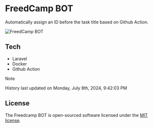 # FreedCamp BOT

Automatically assign an ID before the task title based on Github Action.

![FreedCamp BOT](https://repository-images.githubusercontent.com/737932867/7d34798b-2680-471c-b089-a78a718d3d6a)

## Tech

- Laravel
- Docker
- Github Action

> [!NOTE]  
> History last updated on Monday, July 8th, 2024, 9:42:03 PM

## License

The Freedcamp BOT is open-sourced software licensed under the [MIT license](https://opensource.org/licenses/MIT).
